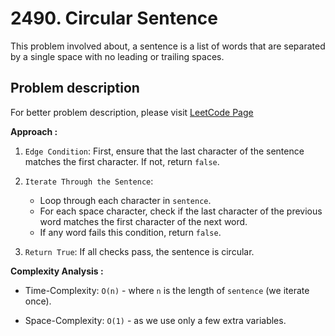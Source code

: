 # 2490. Circular Sentence

This problem involved about, a sentence is a list of words that are separated by a single space with no leading or trailing spaces.

## Problem description

For better problem description, please visit [LeetCode Page](https://leetcode.com/problems/circular-sentence/description/)

**Approach :**<br/>

1. `Edge Condition`: First, ensure that the last character of the sentence matches the first character. If not, return `false`.

2. `Iterate Through the Sentence`:

    - Loop through each character in `sentence`.
    - For each space character, check if the last character of the previous word matches the first character of the next word.
    - If any word fails this condition, return `false`.

3. `Return True`: If all checks pass, the sentence is circular.

**Complexity Analysis :**<br/>

-   Time-Complexity: `O(n)` - where `n` is the length of `sentence` (we iterate once).

-   Space-Complexity: `O(1)` - as we use only a few extra variables.
